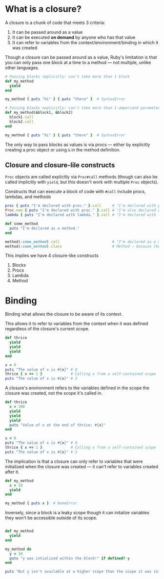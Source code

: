 # What is a closure?

A closure is a chunk of code that meets 3 criteria:
1. It can be passed around as a value
2. It can be executed **on demand** by anyone who has that value
3. It can refer to variables from the context/environment/binding in which it was created

Though a closure can be passed around as a value, Ruby's limitation is that you can only pass one block at a time to a method — not multiple, unlike other languages.

```ruby
# Passing blocks implicitly: can't take more than 1 block
def my_method
  yield
end

my_method { puts "hi" } { puts "there" }  # SyntaxError

# Passing blocks explicitly: can't take more than 1 ampersand parameter
def my_method(&block1, &block2)
  block1.call
  block2.call
end

my_method { puts "hi" } { puts "there" }  # SyntaxError
```
The only way to pass blocks as values is via procs — either by explicitly creating a proc object or using `&` in the method definition.

## Closure and closure-lile constructs

`Proc` objects are called explicitly via `Proc#call` methods (though can also be called implicitly with `yield`, but this doesn't work with multiple `Proc` objects).

Constructs that can execute a block of code with `#call` include procs, lambdas, and methods

  ```ruby
  proc { puts "I'm declared with proc." }.call     # "I'm declared with proc."
  Proc.new { puts "I'm declared with proc." }.call # "I'm also declared with proc."
  lambda { puts "I'm declared with lambda." }.call # "I'm declared with lambda."

  def some_method
    puts "I'm declared as a method."
  end

  method(:some_method).call                        # "I'm declared as a method."
  method(:some_method).class                       # Method — because they're also objects!
  ```

This implies we have 4 closure-like constructs
1. Blocks
2. Procs
3. Lambda
4. Method

# Binding

Binding what allows the closure to be aware of its context.

This allows it to refer to variables from the context when it was defined regardless of the closure's current scope.
```ruby
def thrice
  yield
  yield
  yield
end

x = 0
puts "The value of x is #{x}" # 0
thrice { x += 1 }             # Calling x from a self-contained scope
puts "The value of x is #{x}" # 3
```

A closure's environment refers to the variables defined in the scope the closure was created, not the scope it's called in.
```ruby
def thrice
  x = 100
  yield
  yield
  yield
  puts "Value of x at the end of thrice: #{x}"
end

x = 0
puts "The value of x is #{x}" # 0
thrice { x += 1 }             # Calling x from a self-contained scope
puts "The value of x is #{x}" # 3
```

The implication is that a closure can only refer to variables that were initialized when the closure was created — it can't refer to variables created after it.
```ruby
def my_method
  x = 10
  yield
end

my_method { puts x }  # NameError
```

Inversely, since a block is a leaky scope though it can initalize variables they won't be accessible outside of its scope.
```ruby

def my_method
  yield
end

my_method do
  y = 10
  puts "y was intialized within the block!" if defined? y
end

puts "But y isn't available at a higher scope than the scope it was initialized in" unless defined? y
```

